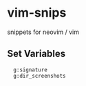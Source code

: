 # vim-snips
snippets for neovim / vim


## Set Variables
```vim
  g:signature
  g:dir_screenshots
```

